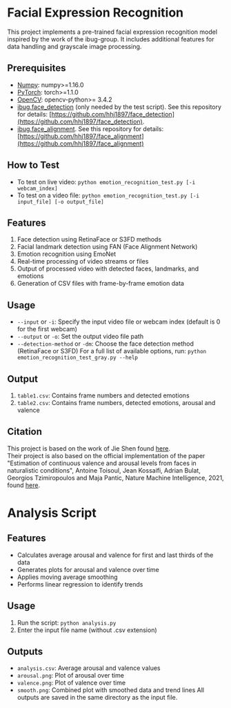 # Facial Expression Recognition
This project implements a pre-trained facial expression recognition model inspired by the work of the ibug-group. It includes additional features for data handling and grayscale image processing.  

## Prerequisites
* [Numpy](https://www.numpy.org/): numpy>=1.16.0
* [PyTorch](https://pytorch.org/): torch>=1.1.0
* [OpenCV](https://opencv.org/): opencv-python>= 3.4.2
* [ibug.face_detection](https://github.com/hhj1897/face_detection) (only needed by the test script). See this repository for details: [https://github.com/hhj1897/face_detection](https://github.com/hhj1897/face_detection).
* [ibug.face_alignment](https://github.com/hhj1897/face_alignment). See this repository for details: [https://github.com/hhj1897/face_alignment](https://github.com/hhj1897/face_alignment)  

## How to Test
* To test on live video: `python emotion_recognition_test.py [-i webcam_index]`
* To test on a video file: `python emotion_recognition_test.py [-i input_file] [-o output_file]`

## Features
1. Face detection using RetinaFace or S3FD methods
2. Facial landmark detection using FAN (Face Alignment Network)
3. Emotion recognition using EmoNet
4. Real-time processing of video streams or files
5. Output of processed video with detected faces, landmarks, and emotions
6. Generation of CSV files with frame-by-frame emotion data

## Usage
* `--input` or `-i`: Specify the input video file or webcam index (default is 0 for the first webcam)
* `--output` or `-o`: Set the output video file path
* `--detection-method` or `-dm`: Choose the face detection method (RetinaFace or S3FD)
For a full list of available options, run:
`python emotion_recognition_test_gray.py --help`

## Output
1. `table1.csv`: Contains frame numbers and detected emotions
2. `table2.csv`: Contains frame numbers, detected emotions, arousal and valence

## Citation
This project is based on the work of Jie Shen found [here](https://github.com/hhj1897/emotion_recognition).  
Their project is also based on the official implementation of the paper "Estimation of continuous valence and arousal levels from faces in naturalistic conditions", Antoine Toisoul, Jean Kossaifi, Adrian Bulat, Georgios Tzimiropoulos and Maja Pantic, Nature Machine Intelligence, 2021, found [here](https://github.com/face-analysis/emonet).

# Analysis Script
## Features
* Calculates average arousal and valence for first and last thirds of the data
* Generates plots for arousal and valence over time
* Applies moving average smoothing
* Performs linear regression to identify trends

## Usage
  1. Run the script: `python analysis.py`
  2. Enter the input file name (without .csv extension)

## Outputs
* `analysis.csv`: Average arousal and valence values
* `arousal.png`: Plot of arousal over time
* `valence.png`: Plot of valence over time
* `smooth.png`: Combined plot with smoothed data and trend lines
All outputs are saved in the same directory as the input file.



